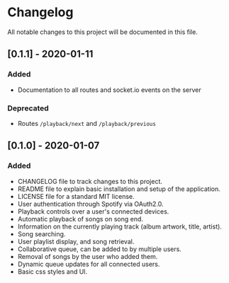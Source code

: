 # Changelog
All notable changes to this project will be documented in this file.

## [0.1.1] - 2020-01-11
### Added
- Documentation to all routes and <span>socket</span>.io events on the server

### Deprecated
- Routes `/playback/next` and `/playback/previous`

## [0.1.0] - 2020-01-07
### Added
- CHANGELOG file to track changes to this project.
- README file to explain basic installation and setup of the application.
- LICENSE file for a standard MIT license.
- User authentication through Spotify via OAuth2.0.
- Playback controls over a user's connected devices.
- Automatic playback of songs on song end.
- Information on the currently playing track (album artwork, title, artist).
- Song searching.
- User playlist display, and song retrieval.
- Collaborative queue, can be added to by multiple users.
- Removal of songs by the user who added them.
- Dynamic queue updates for all connected users.
- Basic css styles and UI.